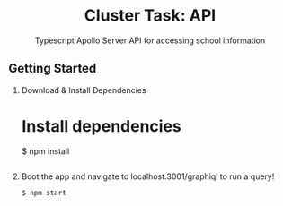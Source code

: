 <div align="center">
  <h1>Cluster Task: API</h1>

  <p>Typescript Apollo Server API for accessing school information</p>
</div>

## Getting Started

1. Download & Install Dependencies

    # Install dependencies
    $ npm install
    ```

2. Boot the app and navigate to localhost:3001/graphiql to run a query!

    ```sh
    $ npm start
    ```
